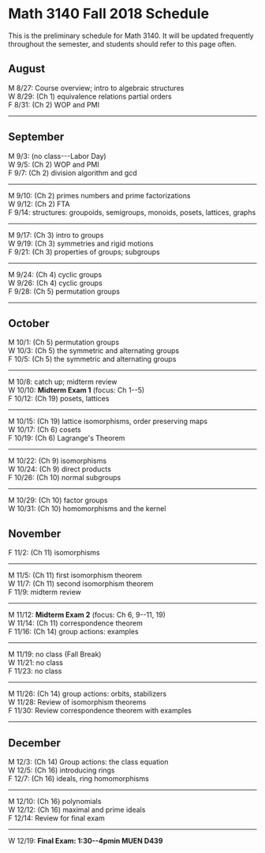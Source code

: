 # Math 3140 Fall 2018 Schedule

This is the preliminary schedule for Math 3140.
It will be updated frequently throughout the semester, and students 
should refer to this page often.


## August

M 8/27: Course overview; intro to algebraic structures  
W 8/29: (Ch 1) equivalence relations partial orders  
F 8/31: (Ch 2) WOP and PMI  

---

## September

M 9/3: (no class---Labor Day)    
W 9/5: (Ch 2) WOP and PMI    
F 9/7: (Ch 2) division algorithm and gcd  

---------------------------------------------------------
M 9/10: (Ch 2) primes numbers and prime factorizations  
W 9/12: (Ch 2) FTA  
F 9/14: structures: groupoids, semigroups, monoids, posets, lattices, graphs  

---------------------------------------------------------
M 9/17: (Ch 3) intro to groups  
W 9/19: (Ch 3) symmetries and rigid motions  
F 9/21: (Ch 3) properties of groups; subgroups  

---------------------------------------------------------
M 9/24: (Ch 4) cyclic groups  
W 9/26: (Ch 4) cyclic groups  
F 9/28: (Ch 5) permutation groups    

---
  
## October

M 10/1: (Ch 5) permutation groups    
W 10/3: (Ch 5) the symmetric and alternating groups   
F 10/5: (Ch 5) the symmetric and alternating groups  

---------------------------------------------------------
M 10/8:  catch up; midterm review  
W 10/10: **Midterm Exam 1** (focus: Ch 1--5)  
F 10/12: (Ch 19) posets, lattices  

---------------------------------------------------------
M 10/15: (Ch 19) lattice isomorphisms, order preserving maps  
W 10/17: (Ch 6) cosets  
F 10/19: (Ch 6) Lagrange's Theorem  

---------------------------------------------------------
M 10/22: (Ch 9) isomorphisms  
W 10/24: (Ch 9) direct products  
F 10/26: (Ch 10) normal subgroups  

---------------------------------------------------------
M 10/29: (Ch 10) factor groups  
W 10/31: (Ch 10) homomorphisms and the kernel   

## November
F 11/2: (Ch 11) isomorphisms  

---------------------------------------------------------
M 11/5: (Ch 11) first isomorphism theorem  
W 11/7: (Ch 11) second isomorphism theorem  
F 11/9:  midterm review  

---------------------------------------------------------
M 11/12: **Midterm Exam 2** (focus: Ch 6, 9--11, 19)  
W 11/14: (Ch 11) correspondence theorem  
F 11/16: (Ch 14) group actions: examples  

---------------------------------------------------------
M 11/19: no class (Fall Break)   
W 11/21: no class  
F 11/23:  no class    

---------------------------------------------------------
M 11/26: (Ch 14) group actions: orbits, stabilizers    
W 11/28: Review of isomorphism theorems   
F 11/30: Review correspondence theorem with examples   

---------------------------------------------------------

## December

M 12/3: (Ch 14) Group actions: the class equation  
W 12/5: (Ch 16) introducing rings  
F 12/7: (Ch 16) ideals, ring homomorphisms  

---------------------------------------------------------
M 12/10: (Ch 16) polynomials  
W 12/12: (Ch 16) maximal and prime ideals  
F 12/14: Review for final exam  

---------------------------------------------------------
W 12/19: **Final Exam: 1:30--4pmin  MUEN D439**




                                                                  
